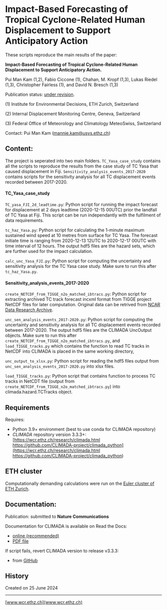 # Impact-Based Forecasting of Tropical Cyclone-Related Human Displacement to Support Anticipatory Action

These scripts reproduce the main results of the paper:

 **Impact-Based Forecasting of Tropical Cyclone-Related Human Displacement to Support Anticipatory Action.**
 
Pui Man Kam (1,2), Fabio Ciccone (1), Chahan, M. Kropf (1,3), Lukas Riedel (1,3), Christopher Fairless (1), and David N. Bresch (1,3)

Publication status: [under revision](https://www.researchsquare.com/article/rs-3682198/v1).

(1) Institute for Environmental Decisions, ETH Zurich, Switzerland

(2) Internal Displacement Monitoring Centre, Geneva, Switzerland

(3) Federal Office of Meteorology and Climatology MeteoSwiss, Switzerland

Contact: Pui Man Kam ([mannie.kam@usys.ethz.ch](mannie.kam@usys.ethz.ch))

## Content:
The project is seperated into two main folders. `TC_Yasa_case_study` contains all the scripts to reproduce the results from the case study of TC Yasa that caused displacement in Fiji. `Sensitivity_analysis_events_2017-2020` contains scripts for the sensitivity analysis for all TC displacement events recorded between 2017-2020.

#### TC_Yasa_case_study
`TC_yasa_FJI_2d_leadtime.py`: Python script for running the impact forecast for displacement at 2 days leadtime (2020-12-15 00UTC) prior the landfall of TC Yasa at Fiji. This script can be run independantly with the fulfilment of data requirements.

`tc_haz_Yasa.py`: Python script for calculating the 1-minute maximum sustained wind speed at 10 metres from surface for TC Yasa. The forecast initiate time is ranging from 2020-12-13 12UTC to 2020-12-17 00UTC with time interval of 12 hours. The output hdf5 files are the hazard sets, which are further used for the impact calculation.

`calc_unc_Yasa_FJI.py`: Python script for computing the uncertainty and sensitivity analysis for the TC Yasa case study. Make sure to run this after `tc_haz_Yasa.py`.

#### Sensitivity_analysis_events_2017-2020
`create_NETCDF_from_TIGGE_n2o_matched_ibtracs.py`: Python script for extracting archived TC track forecast incxml format from TIGGE project NetCDF files for later computation. Original data can be retrived from [NCAR Data Research Archive](https://rda.ucar.edu/datasets/d330003/).

`unc_sen_analysis_events_2017-2020.py`: Python script for computing the uncertainty and sensitivity analysis for all TC displacement events recorded between 2017-2020. The output hdf5 files are the CLIMADA UncOutput objects. Make sure to run this after `create_NETCDF_from_TIGGE_n2o_matched_ibtracs.py`, and `load_TIGGE_tracks.py` which contains the function to read TC tracks in NetCDF into CLIMADA is placed in the same working directory,

`unc_output_to_xlsx.py`: Python script for reading the hdf5 files output from `unc_sen_analysis_events_2017-2020.py` into xlsx files.

`load_TIGGE_tracks.py`: Python script that contains function to process TC tracks in NetCDT file (output from `create_NETCDF_from_TIGGE_n2o_matched_ibtracs.py`) into climada.hazard.TCTracks object. 

## Requirements
Requires:
- Python 3.9+ environment (best to use conda for CLIMADA repository)
- *CLIMADA* repository version 3.3.3+: [https://wcr.ethz.ch/research/climada.html https://github.com/CLIMADA-project/climada_python](https://wcr.ethz.ch/research/climada.html https://github.com/CLIMADA-project/climada_python)

## ETH cluster
Computationally demanding calculations were run on the [Euler cluster of ETH Zurich](https://scicomp.ethz.ch/wiki/Euler).

## Documentation:
Publication: submitted to **Nature Communications**

Documentation for CLIMADA is available on Read the Docs:
* [online (recommended)](https://climada-python.readthedocs.io/en/stable/)
* [PDF file](https://buildmedia.readthedocs.org/media/pdf/climada-python/stable/climada-python.pdf)

If script fails, revert CLIMADA version to release v3.3.3:
* from [GitHub](https://github.com/CLIMADA-project/climada_python/releases/tag/v3.3.3)

## History

Created on 25 June 2024

-----

[www.wcr.ethz.ch](www.wcr.ethz.ch)
